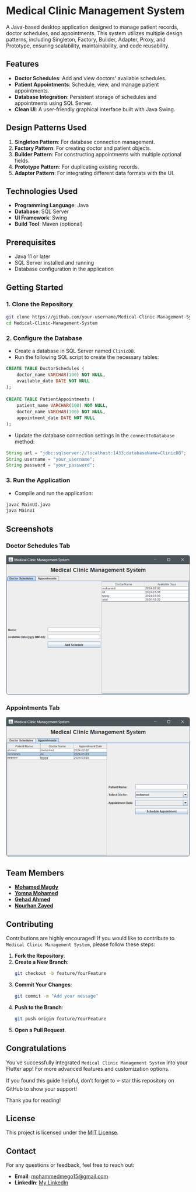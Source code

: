 
# Medical Clinic Management System

A Java-based desktop application designed to manage patient records, doctor schedules, and appointments. This system utilizes multiple design patterns, including Singleton, Factory, Builder, Adapter, Proxy, and Prototype, ensuring scalability, maintainability, and code reusability.

## Features

- **Doctor Schedules**: Add and view doctors' available schedules.
- **Patient Appointments**: Schedule, view, and manage patient appointments.
- **Database Integration**: Persistent storage of schedules and appointments using SQL Server.
- **Clean UI**: A user-friendly graphical interface built with Java Swing.

## Design Patterns Used

1. **Singleton Pattern**: For database connection management.
2. **Factory Pattern**: For creating doctor and patient objects.
3. **Builder Pattern**: For constructing appointments with multiple optional fields.
4. **Prototype Pattern**: For duplicating existing records.
5. **Adapter Pattern**: For integrating different data formats with the UI.

## Technologies Used

- **Programming Language**: Java
- **Database**: SQL Server
- **UI Framework**: Swing
- **Build Tool**: Maven (optional)

## Prerequisites

- Java 11 or later
- SQL Server installed and running
- Database configuration in the application

## Getting Started

### 1. Clone the Repository

```bash
git clone https://github.com/your-username/Medical-Clinic-Management-System.git
cd Medical-Clinic-Management-System
```

### 2. Configure the Database

- Create a database in SQL Server named `ClinicDB`.
- Run the following SQL script to create the necessary tables:

```sql
CREATE TABLE DoctorSchedules (
    doctor_name VARCHAR(100) NOT NULL,
    available_date DATE NOT NULL
);

CREATE TABLE PatientAppointments (
    patient_name VARCHAR(100) NOT NULL,
    doctor_name VARCHAR(100) NOT NULL,
    appointment_date DATE NOT NULL
);
```

- Update the database connection settings in the `connectToDatabase` method:

```java
String url = "jdbc:sqlserver://localhost:1433;databaseName=ClinicDB";
String username = "your_username";
String password = "your_password";
```

### 3. Run the Application

- Compile and run the application:

```bash
javac MainUI.java
java MainUI
```

## Screenshots
### Doctor Schedules Tab 
 ![Doctor Schedules](Screenshot%202024-12-20%20013323.png)
 ###  Appointments Tab 
  ![Appointments](Screenshot%202024-12-20%20013342.png) 


## Team Members

-  [**Mohamed Magdy**](https://github.com/mohamedmagdy2301)
-  [**Yomna Mohamed**](https://github.com/yomna062)
-  [**Gehad Ahmed**](https://github.com/gehad-Ahmed30)
-  [**Nourhan Zayed**](https://github.com/Nour-Zayed)

  
## Contributing

Contributions are highly encouraged! If you would like to contribute to `Medical Clinic Management System`, please follow these steps:

1. **Fork the Repository**.
2. **Create a New Branch**:
   ```bash
   git checkout -b feature/YourFeature
   ```
3. **Commit Your Changes**:
   ```bash
   git commit -m "Add your message"
   ```
4. **Push to the Branch**:
   ```bash
   git push origin feature/YourFeature
   ```
5. **Open a Pull Request**.

## Congratulations

You’ve successfully integrated `Medical Clinic Management System` into your Flutter app! For more advanced features and customization options.

If you found this guide helpful, don’t forget to ⭐ star this repository on GitHub to show your support!

Thank you for reading!

## License

This project is licensed under the [MIT License](LICENSE).

## Contact

For any questions or feedback, feel free to reach out:

- **Email**: [mohammedmego15@gmail.com](mohammedmego15@gmail.com)
- **LinkedIn**: [My LinkedIn](https://www.linkedin.com/in/mohamed-magdy-0ba1042a0/)
